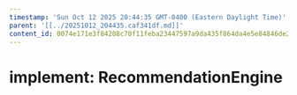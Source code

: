 ```yaml
---
timestamp: 'Sun Oct 12 2025 20:44:35 GMT-0400 (Eastern Daylight Time)'
parent: '[[../20251012_204435.caf341df.md]]'
content_id: 0074e171e3f84208c70f11feba23447597a9da435f864da4e5e84846de29519f
---
```


# implement: RecommendationEngine
